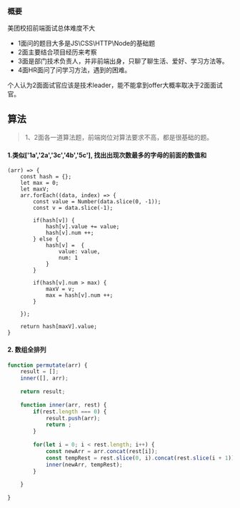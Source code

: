 ### 概要

美团校招前端面试总体难度不大  

  - 1面问的题目大多是JS\CSS\HTTP\Node的基础题  
  - 2面主要结合项目经历来考察  
  - 3面是部门技术负责人，并非前端出身，只聊了聊生活、爱好、学习方法等。  
  - 4面HR面问了问学习方法，遇到的困难。  

个人认为2面面试官应该是技术leader，能不能拿到offer大概率取决于2面面试官。  


## 算法
> 1、2面各一道算法题，前端岗位对算法要求不高，都是很基础的题。  

#### 1.类似['1a','2a','3c','4b','5c'], 找出出现次数最多的字母的前面的数值和

```JS
(arr) => {
    const hash = {};
    let max = 0;
    let maxV;
    arr.forEach((data, index) => {
        const value = Number(data.slice(0, -1));
        const v = data.slice(-1);
        
        if(hash[v]) {
            hash[v].value += value;
            hash[v].num ++;
        } else {
            hash[v] =  {
                value: value,
                num: 1
            }
        }
        
        if(hash[v].num > max) {
            maxV = v;
            max = hash[v].num ++;
        }
        
    });
    
    return hash[maxV].value;
}

```

#### 2. 数组全排列

```js
function permutate(arr) {
    result = [];
    inner([], arr);
    
    return result;
    
    function inner(arr, rest) {
        if(rest.length === 0) {
            result.push(arr);
            return ;
        }
        
        for(let i = 0; i < rest.length; i++) {
            const newArr = arr.concat(rest[i]);
            const tempRest = rest.slice(0, i).concat(rest.slice(i + 1));
            inner(newArr, tempRest);
        }
        
    }
    
}

```
